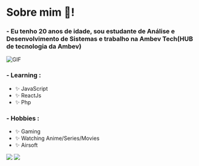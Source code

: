 
# Sobre mim 💬!
### - Eu tenho 20 anos de idade, sou estudante de Análise e Desenvolvimento de Sistemas e trabalho na Ambev Tech(HUB de tecnologia da Ambev)

<img alt="GIF" align="rigth" src="https://user-images.githubusercontent.com/60518820/128306092-677b37c4-b48c-44e1-a1e6-fa6599673963.gif">

### - Learning :
- ✨ JavaScript
- ✨ ReactJs
- ✨ Php

### - Hobbies : 
- ✨ Gaming
- ✨ Watching Anime/Series/Movies
- ✨ Airsoft


<div>
  <img heigth="180em" src="https://github-readme-stats.vercel.app/api?username=CarlosPires3b&theme=cobalt&show_icons=true" />
  <img heigth="180em" src="https://github-readme-stats.vercel.app/api/top-langs/?username=CarlosPires3b&layout=compact&langs_count=16&theme=cobalt" />
</div>

